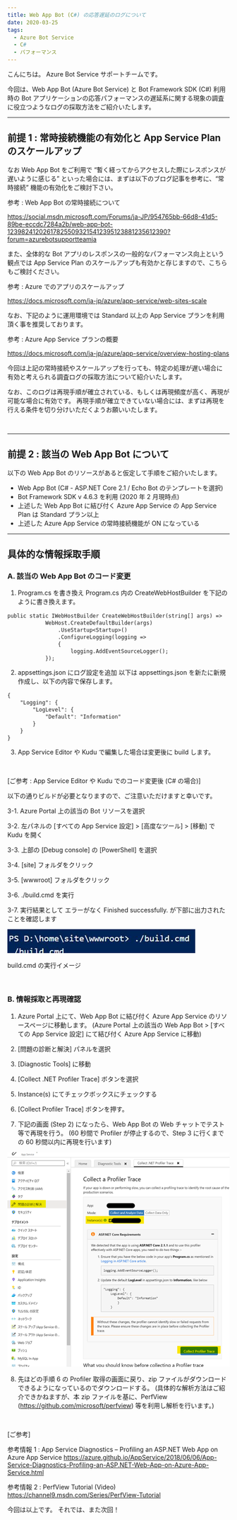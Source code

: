 ```yaml
---
title: Web App Bot (C#) の応答遅延のログについて
date: 2020-03-25
tags: 
  - Azure Bot Service
  - C#
  - パフォーマンス
---
```


こんにちは。
Azure Bot Service サポートチームです。

今回は、Web App Bot (Azure Bot Service) と Bot Framework SDK (C#) 利用時の Bot アプリケーションの応答パフォーマンスの遅延系に関する現象の調査に役立つようなログの採取方法をご紹介いたします。

---

## 前提 1 : 常時接続機能の有効化と App Service Plan のスケールアップ

なお Web App Bot をご利用で “暫く経ってからアクセスした際にレスポンスが遅いように感じる”
といった場合には、まずは以下のブログ記事を参考に、“常時接続” 機能の有効化をご検討下さい。

参考 : Web App Bot の常時接続について

https://social.msdn.microsoft.com/Forums/ja-JP/954765bb-66d8-41d5-89be-eccdc7284a2b/web-app-bot-123982412026178255093215412395123881235612390?forum=azurebotsupportteamja

また、全体的な Bot アプリのレスポンスの一般的なパフォーマンス向上という観点では
App Service Plan のスケールアップも有効かと存じますので、こちらもご検討ください。

参考 : Azure でのアプリのスケールアップ

https://docs.microsoft.com/ja-jp/azure/app-service/web-sites-scale

なお、下記のように運用環境では Standard 以上の App Service プランを利用頂く事を推奨しております。

参考 : Azure App Service プランの概要

https://docs.microsoft.com/ja-jp/azure/app-service/overview-hosting-plans

今回は上記の常時接続やスケールアップを行っても、特定の処理が遅い場合に
有効と考えられる調査ログの採取方法について紹介いたします。

なお、このログは再現手順が確立されている、もしくは再現頻度が高く、再現が可能な場合に有効です。
再現手順が確立できていない場合には、まずは再現を行える条件を切り分けいただくようお願いいたします。

<br />

---

## 前提 2 : 該当の Web App Bot について
以下の Web App Bot のリソースがあると仮定して手順をご紹介いたします。

-	Web App Bot (C# - ASP.NET Core 2.1 / Echo Bot のテンプレートを選択)
-	Bot Framework SDK v 4.6.3 を利用 (2020 年 2 月現時点)
-	上述した Web App Bot に結び付く Azure App Service の App Service Plan は Standard プラン以上
-	上述した Azure App Service の常時接続機能が ON になっている

---
## 具体的な情報採取手順

### A. 該当の Web App Bot のコード変更

1. Program.cs を書き換え
Program.cs 内の CreateWebHostBuilder を下記のように書き換えます。

```
public static IWebHostBuilder CreateWebHostBuilder(string[] args) =>
            WebHost.CreateDefaultBuilder(args)
                .UseStartup<Startup>()
                .ConfigureLogging(logging =>
                {
                    logging.AddEventSourceLogger();
            });
```

2. appsettings.json にログ設定を追加
以下は appsettings.json を新たに新規作成し、以下の内容で保存します。

```
{
    "Logging": {
        "LogLevel": {
            "Default": "Information"
        }
    }
}
```

3. App Service Editor や Kudu で編集した場合は変更後に build します。

<br />

[ご参考 : App Service Editor や Kudu でのコード変更後 (C# の場合)]

以下の通りビルドが必要となりますので、ご注意いただけますと幸いです。

3-1. Azure Portal 上の該当の Bot リソースを選択

3-2. 左パネルの [すべての App Service 設定] > [高度なツール] > [移動] で Kudu を開く

3-3. 上部の [Debug console] の [PowerShell] を選択

3-4. [site] フォルダをクリック

3-5. [wwwroot] フォルダをクリック

3-6.   ./build.cmd を実行

3-7. 実行結果として エラーがなく Finished successfully. が下部に出力されたことを確認します 

![BuildCmd](/articles/azure-bot-service/bot-cs-performance/buildcmd.png)

build.cmd の実行イメージ

<br />

### B. 情報採取と再現確認

1. Azure Portal 上にて、Web App Bot に結び付く Azure App Service のリソースページに移動します。
(Azure Portal 上の該当の Web App Bot > [すべての App Service 設定] にて結び付く Azure App Service に移動)
2. [問題の診断と解決] パネルを選択
3. [Diagnostic Tools] に移動
4. [Collect .NET Profiler Trace] ボタンを選択
5. Instance(s) にてチェックボックスにチェックする
6. [Collect Profiler Trace] ボタンを押す。

7. 下記の画面 (Step 2) になったら、Web App Bot の Web チャットでテスト 等で再現を行う。
(60 秒間で Profiler が停止するので、Step 3 に行くまでの 60 秒間以内に再現を行います)

![Step2](/articles/azure-bot-service/bot-cs-performance/profiler.png)

8. 先ほどの手順 6 の Profiler 取得の画面に戻り、zip ファイルがダウンロードできるようになっているのでダウンロードする。
(具体的な解析方法はご紹介できかねますが、本 zip ファイルを基に、PerfView (https://github.com/microsoft/perfview) 等を利用し解析を行います。)

<br />

[ご参考]

参考情報 1 : App Service Diagnostics – Profiling an ASP.NET Web App on Azure App Service
https://azure.github.io/AppService/2018/06/06/App-Service-Diagnostics-Profiling-an-ASP.NET-Web-App-on-Azure-App-Service.html

参考情報 2 : PerfView Tutorial (Video)
https://channel9.msdn.com/Series/PerfView-Tutorial


今回は以上です。 それでは、また次回！
